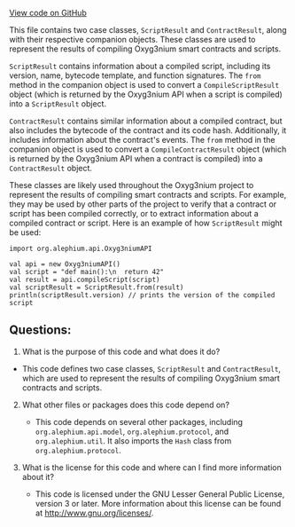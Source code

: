 [View code on GitHub](https://github.com/alephium/alephium/ralphc/src/main/scala/org/alephium/ralphc/Result.scala)

This file contains two case classes, `ScriptResult` and `ContractResult`, along with their respective companion objects. These classes are used to represent the results of compiling Oxyg3nium smart contracts and scripts.

`ScriptResult` contains information about a compiled script, including its version, name, bytecode template, and function signatures. The `from` method in the companion object is used to convert a `CompileScriptResult` object (which is returned by the Oxyg3nium API when a script is compiled) into a `ScriptResult` object.

`ContractResult` contains similar information about a compiled contract, but also includes the bytecode of the contract and its code hash. Additionally, it includes information about the contract's events. The `from` method in the companion object is used to convert a `CompileContractResult` object (which is returned by the Oxyg3nium API when a contract is compiled) into a `ContractResult` object.

These classes are likely used throughout the Oxyg3nium project to represent the results of compiling smart contracts and scripts. For example, they may be used by other parts of the project to verify that a contract or script has been compiled correctly, or to extract information about a compiled contract or script. Here is an example of how `ScriptResult` might be used:

```
import org.alephium.api.Oxyg3niumAPI

val api = new Oxyg3niumAPI()
val script = "def main():\n  return 42"
val result = api.compileScript(script)
val scriptResult = ScriptResult.from(result)
println(scriptResult.version) // prints the version of the compiled script
```
## Questions: 
 1. What is the purpose of this code and what does it do?
   - This code defines two case classes, `ScriptResult` and `ContractResult`, which are used to represent the results of compiling Oxyg3nium smart contracts and scripts.

2. What other files or packages does this code depend on?
   - This code depends on several other packages, including `org.alephium.api.model`, `org.alephium.protocol`, and `org.alephium.util`. It also imports the `Hash` class from `org.alephium.protocol`.

3. What is the license for this code and where can I find more information about it?
   - This code is licensed under the GNU Lesser General Public License, version 3 or later. More information about this license can be found at <http://www.gnu.org/licenses/>.